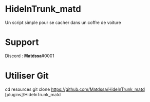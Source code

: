 # HideInTrunk_matd
Un script simple pour se cacher dans un coffre de voiture

# Support
Discord : 𝐌𝐚𝐭𝐝𝐬𝐬𝐚#0001

# Utiliser Git

cd resources
git clone https://github.com/Matdssa/HideInTrunk_matd [plugins]/HideInTrunk_matd

